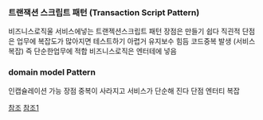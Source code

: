 ### 트랜잭션 스크립트 패턴 (Transaction Script Pattern)

비즈니스로직울 서비스에넣는
트랜젝션스크립트 패턴
장점은 만들기 쉽다 직괸적
단점은 업무에 복잡도가 많아지면 테스트하기 아렵거 유지보수 힘듬
코드중복 발생 (서비스 복잡)
즉 단순한업무에 적합
비즈니스로직은 엔터테에 넣음

### domain model Pattern
인캡슐레이션 가능
장점 중복이 사라지고
서비스가 단순해 진다
단점 엔터티 복잡


[참조](https://javacan.tistory.com/entry/94)
[참조1](https://blog.naver.com/PostView.nhn?blogId=good_ray&logNo=222267722516)
